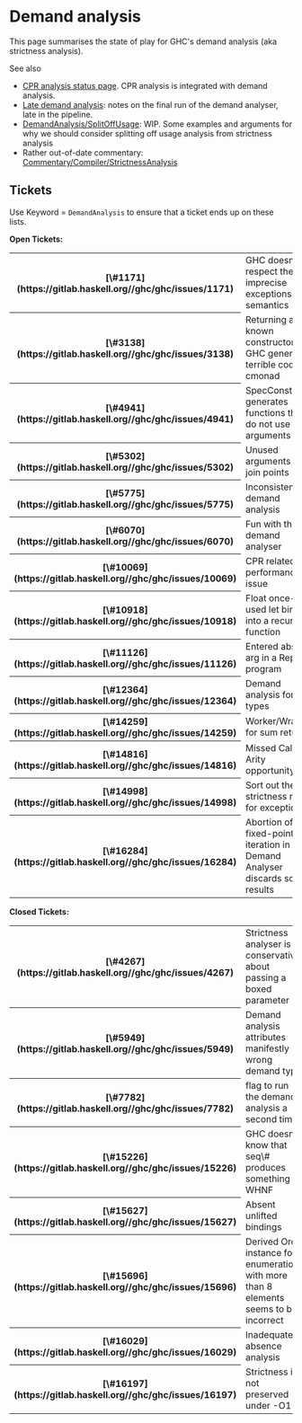 # Demand analysis


This page summarises the state of play for GHC's demand analysis (aka strictness analysis).


See also

- [CPR analysis status page](nested-cpr).  CPR analysis is integrated with demand analysis.
- [Late demand analysis](late-dmd): notes on the final run of the demand analyser, late in the pipeline.
- [DemandAnalysis/SplitOffUsage](demand-analysis/split-off-usage): WIP. Some examples and arguments for why we should consider splitting off usage analysis from strictness analysis
- Rather out-of-date commentary: [Commentary/Compiler/StrictnessAnalysis](commentary/compiler/strictness-analysis)

## Tickets


Use Keyword = `DemandAnalysis` to ensure that a ticket ends up on these lists.

**Open Tickets:**

<table><tr><th>[\#1171](https://gitlab.haskell.org//ghc/ghc/issues/1171)</th>
<td>GHC doesn't respect the imprecise exceptions semantics</td></tr>
<tr><th>[\#3138](https://gitlab.haskell.org//ghc/ghc/issues/3138)</th>
<td>Returning a known constructor: GHC generates terrible code for cmonad</td></tr>
<tr><th>[\#4941](https://gitlab.haskell.org//ghc/ghc/issues/4941)</th>
<td>SpecConstr generates functions that do not use their arguments</td></tr>
<tr><th>[\#5302](https://gitlab.haskell.org//ghc/ghc/issues/5302)</th>
<td>Unused arguments in join points</td></tr>
<tr><th>[\#5775](https://gitlab.haskell.org//ghc/ghc/issues/5775)</th>
<td>Inconsistency in demand analysis</td></tr>
<tr><th>[\#6070](https://gitlab.haskell.org//ghc/ghc/issues/6070)</th>
<td>Fun with the demand analyser</td></tr>
<tr><th>[\#10069](https://gitlab.haskell.org//ghc/ghc/issues/10069)</th>
<td>CPR related performance issue</td></tr>
<tr><th>[\#10918](https://gitlab.haskell.org//ghc/ghc/issues/10918)</th>
<td>Float once-used let binding into a recursive function</td></tr>
<tr><th>[\#11126](https://gitlab.haskell.org//ghc/ghc/issues/11126)</th>
<td>Entered absent arg in a Repa program</td></tr>
<tr><th>[\#12364](https://gitlab.haskell.org//ghc/ghc/issues/12364)</th>
<td>Demand analysis for sum types</td></tr>
<tr><th>[\#14259](https://gitlab.haskell.org//ghc/ghc/issues/14259)</th>
<td>Worker/Wrapper for sum return</td></tr>
<tr><th>[\#14816](https://gitlab.haskell.org//ghc/ghc/issues/14816)</th>
<td>Missed Called Arity opportunity?</td></tr>
<tr><th>[\#14998](https://gitlab.haskell.org//ghc/ghc/issues/14998)</th>
<td>Sort out the strictness mess for exceptions</td></tr>
<tr><th>[\#16284](https://gitlab.haskell.org//ghc/ghc/issues/16284)</th>
<td>Abortion of fixed-point iteration in Demand Analyser discards sound results</td></tr></table>

**Closed Tickets:**

<table><tr><th>[\#4267](https://gitlab.haskell.org//ghc/ghc/issues/4267)</th>
<td>Strictness analyser is to conservative about passing a boxed parameter</td></tr>
<tr><th>[\#5949](https://gitlab.haskell.org//ghc/ghc/issues/5949)</th>
<td>Demand analysis attributes manifestly wrong demand type</td></tr>
<tr><th>[\#7782](https://gitlab.haskell.org//ghc/ghc/issues/7782)</th>
<td>flag to run the demand analysis a second time</td></tr>
<tr><th>[\#15226](https://gitlab.haskell.org//ghc/ghc/issues/15226)</th>
<td>GHC doesn't know that seq\# produces something in WHNF</td></tr>
<tr><th>[\#15627](https://gitlab.haskell.org//ghc/ghc/issues/15627)</th>
<td>Absent unlifted bindings</td></tr>
<tr><th>[\#15696](https://gitlab.haskell.org//ghc/ghc/issues/15696)</th>
<td>Derived Ord instance for enumerations with more than 8 elements seems to be incorrect</td></tr>
<tr><th>[\#16029](https://gitlab.haskell.org//ghc/ghc/issues/16029)</th>
<td>Inadequate absence analysis</td></tr>
<tr><th>[\#16197](https://gitlab.haskell.org//ghc/ghc/issues/16197)</th>
<td>Strictness is not preserved under -O1</td></tr></table>
